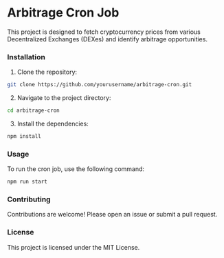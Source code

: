 # Arbitrage Cron Job

This project is designed to fetch cryptocurrency prices from various Decentralized Exchanges (DEXes) and identify arbitrage opportunities.

### Installation

1. Clone the repository:
  ```sh
  git clone https://github.com/yourusername/arbitrage-cron.git
  ```
2. Navigate to the project directory:
  ```sh
  cd arbitrage-cron
  ```
3. Install the dependencies:
  ```sh
  npm install
  ```

### Usage

To run the cron job, use the following command:
```sh
npm run start
```

### Contributing

Contributions are welcome! Please open an issue or submit a pull request.

### License

This project is licensed under the MIT License.
